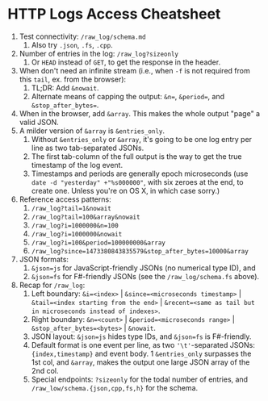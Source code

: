 # HTTP Logs Access Cheatsheet

1. Test connectivity: `/raw_log/schema.md`
   1. Also try `.json`, `.fs`, `.cpp`.
1. Number of entries in the log: `/raw_log?sizeonly`
   1. Or `HEAD` instead of `GET`, to get the response in the header. 
1. When don't need an infinite stream (i.e., when `-f` is not required from this `tail`, ex. from the browser):
   1. TL;DR: Add `&nowait`.
   1. Alternate means of capping the output: `&n=`, `&period=`, and `&stop_after_bytes=`. 
1. When in the browser, add `&array`. This makes the whole output "page" a valid JSON. 
1. A milder version of `&array` is `&entries_only`.
   1. Without `&entries_only` or `&array`, it's going to be one log entry per line as two tab-separated JSONs.
   1. The first tab-column of the full output is the way to get the true timestamp of the log event.
   1. Timestamps and periods are generally epoch microseconds (use `date -d "yesterday" +"%s000000"`, with six zeroes at the end, to create one. Unless you're on OS X, in which case sorry.)
1. Reference access patterns:
   1. `/raw_log?tail=1&nowait`
   1. `/raw_log?tail=100&array&nowait`
   1. `/raw_log?i=1000000&n=100`
   1. `/raw_log?i=1000000&nowait`
   1. `/raw_log?i=100&period=100000000&array`
   1. `/raw_log?since=1473380843835579&stop_after_bytes=10000&array`
1. JSON formats:
   1. `&json=js` for JavaScript-friendly JSONs (no numerical type ID), and
   1. `&json=fs` for F#-friendly JSONs (see the `/raw_log/schema.fs` above).
1. Recap for `/raw_log`:
   1. Left boundary: `&i=<index>` | `&since=<microseconds timestamp>` | `&tail=<index starting from the end>` | `&recent=<same as tail but in microseconds instead of indexes>`.
   1. Right boundary: `&n=<count>` | `&period=<microseconds range>` | `&stop_after_bytes=<bytes>` | `&nowait`.
   1. JSON layout: `&json=js` hides type IDs, and `&json=fs` is F#-friendly.
   1. Default format is one event per line, as two `'\t'`-separated JSONs: `{index,timestamp}` and event body.
      1 `&entries_only` surpasses the 1st col, and `&array`, makes the output one large JSON array of the 2nd col.
   1. Special endpoints: `?sizeonly` for the todal number of entries, and `/raw_low/schema.{json,cpp,fs,h}` for the schema.

